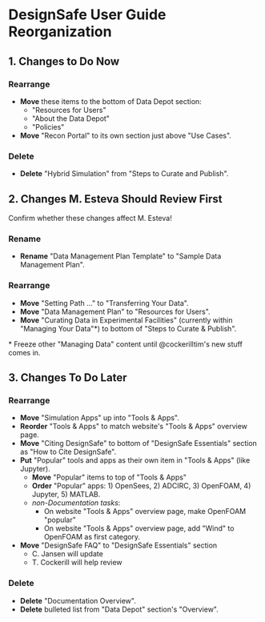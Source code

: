 # DesignSafe User Guide Reorganization

## 1. Changes to Do Now

### Rearrange

- **Move** these items to the bottom of Data Depot section:
    - "Resources for Users"
    - "About the Data Depot"
    - "Policies"
- **Move** "Recon Portal" to its own section just above "Use Cases".

### Delete

- **Delete** "Hybrid Simulation" from "Steps to Curate and Publish".

## 2. Changes M. Esteva Should Review First

Confirm whether these changes affect M. Esteva!

### Rename

- **Rename** "Data Management Plan Template" to "Sample Data Management Plan".

### Rearrange

- **Move** "Setting Path …" to "Transferring Your Data".
- **Move** "Data Management Plan" to "Resources for Users".
- **Move** "Curating Data in Experimental Facilities" (currently within "Managing Your Data"*) to bottom of "Steps to Curate & Publish".

\* Freeze other "Managing Data" content until @cockerilltim's new stuff comes in.

## 3. Changes To Do Later

### Rearrange

- **Move** "Simulation Apps" up into "Tools & Apps".
- **Reorder** "Tools & Apps" to match website's "Tools & Apps" overview page.
- **Move** "Citing DesignSafe" to bottom of "DesignSafe Essentials" section as "How to Cite DesignSafe".
- **Put** "Popular" tools and apps as their own item in "Tools & Apps" (like Jupyter).
    - **Move** "Popular" items to top of "Tools & Apps"
    - **Order** "Popular" apps: 1) OpenSees, 2) ADCIRC, 3) OpenFOAM, 4) Jupyter, 5) MATLAB.
    - _non-Documentation tasks_:
       - On website "Tools & Apps" overview page, make OpenFOAM "popular"
       - On website "Tools & Apps" overview page, add "Wind" to OpenFOAM as first category.
- **Move** "DesignSafe FAQ" to "DesignSafe Essentials" section
    - C. Jansen will update
    - T. Cockerill will help review

### Delete

- **Delete** "Documentation Overview".
- **Delete** bulleted list from "Data Depot" section's "Overview".
